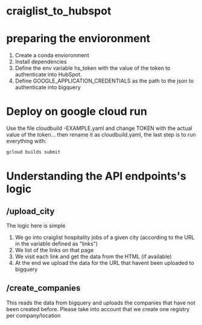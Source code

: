 # craiglist_to_hubspot


# preparing the envioronment

1. Create a conda envioronment
2. Install dependencies
3. Define the env variable hs_token with the value of the token to authenticate into HubSpot.
4. Define GOOGLE_APPLICATION_CREDENTIALS as the path to the json to authenticate into bigquery


# Deploy on google cloud run

Use the file cloudbuild -EXAMPLE.yaml and change TOKEN with the actual value of the token... then rename it as cloudbuild.yaml, the last step is to run everything with:

``` bash
gcloud builds submit 
```


# Understanding the API endpoints's logic 

## /upload_city

The logic here is simple
1. We go into craiglist hospitality jobs of a given city (according to the URL in the variable defined as "links")
2. We list of the links on that page
3. We visit each link and get the data from the HTML (if available)
4. At the end we upload the data for the URL that havent been uploaded to bigquery 


## /create_companies

This reads the data from bigquery and uploads the companies that have not been created before. Please take into account that we create one registry per company/location
